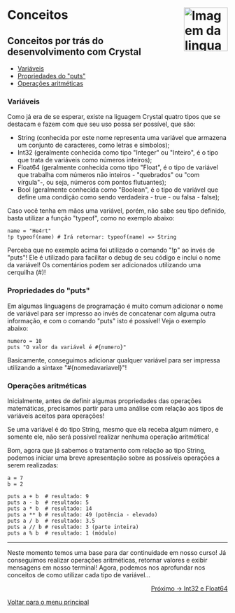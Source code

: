# Conceitos <img align="right" src="https://cdn.jsdelivr.net/gh/devicons/devicon/icons/crystal/crystal-original.svg" alt="Imagem da linguagem" width="100">

## Conceitos por trás do desenvolvimento com Crystal
- [Variáveis](https://github.com/lanjoni/crystal4noobs/blob/main/content/conceitos/README.md#variáveis)
- [Propriedades do "puts"](https://github.com/lanjoni/crystal4noobs/blob/main/content/conceitos/README.md#propriedades-do-puts)
- [Operações aritméticas](https://github.com/lanjoni/crystal4noobs/blob/main/content/conceitos/README.md#opera%C3%A7%C3%B5es-aritm%C3%A9ticas)

### Variáveis
Como já era de se esperar, existe na liguagem Crystal quatro tipos que se destacam e fazem com que seu uso possa ser possível, que são:
- String (conhecida por este nome representa uma variável que armazena um conjunto de caracteres, como letras e símbolos);
- Int32 (geralmente conhecida como tipo "Integer" ou "Inteiro", é o tipo que trata de variáveis como números inteiros);
- Float64 (geralmente conhecida como tipo "Float", é o tipo de variável que trabalha com números não inteiros - "quebrados" ou "com vírgula"-, ou seja, números com pontos flutuantes);
- Bool (geralmente conhecida como "Boolean", é o tipo de variável que define uma condição como sendo verdadeira - true - ou falsa - false);

Caso você tenha em mãos uma variável, porém, não sabe seu tipo definido, basta utilizar a função "typeof", como no exemplo abaixo:
```cr
name = "He4rt"
!p typeof(name) # Irá retornar: typeof(name) => String
```

Perceba que no exemplo acima foi utilizado o comando "!p" ao invés de "puts"! Ele é utilizado para facilitar o debug de seu código e inclui o nome da variável! Os comentários podem ser adicionados utilizando uma cerquilha (#)!

### Propriedades do "puts"

Em algumas linguagens de programação é muito comum adicionar o nome de variável para ser impresso ao invés de concatenar com alguma outra informação, e com o comando "puts" isto é possível! Veja o exemplo abaixo:
```cr
numero = 10
puts "O valor da variável é #{numero}"
```

Basicamente, conseguimos adicionar qualquer variável para ser impressa utilizando a sintaxe "#{nomedavariavel}"!

### Operações aritméticas

Inicialmente, antes de definir algumas propriedades das operações matemáticas, precisamos partir para uma análise com relação aos tipos de variáveis aceitos para operações! 

Se uma variável é do tipo String, mesmo que ela receba algum número, e somente ele, não será possível realizar nenhuma operação aritmética!

Bom, agora que já sabemos o tratamento com relação ao tipo String, podemos iniciar uma breve apresentação sobre as possíveis operações a serem realizadas:
```cr
a = 7
b = 2

puts a + b  # resultado: 9
puts a - b  # resultado: 5
puts a * b  # resultado: 14
puts a ** b # resultado: 49 (potência - elevado)
puts a / b  # resultado: 3.5
puts a // b # resultado: 3 (parte inteira)
puts a % b  # resultado: 1 (módulo)

```

---

Neste momento temos uma base para dar continuidade em nosso curso! Já conseguimos realizar operações aritméticas, retornar valores e exibir mensagens em nosso terminal! Agora, podemos nos aprofundar nos conceitos de como utilizar cada tipo de variável...

<p align="right">
  <a href="https://github.com/lanjoni/crystal4noobs/blob/main/content/conceitos/int32-float64.md">Próximo -> Int32 e Float64</a>
</p>

<p align="left">
  <a href="https://github.com/lanjoni/crystal4noobs#roadmap">Voltar para o menu principal</a>
</p>
